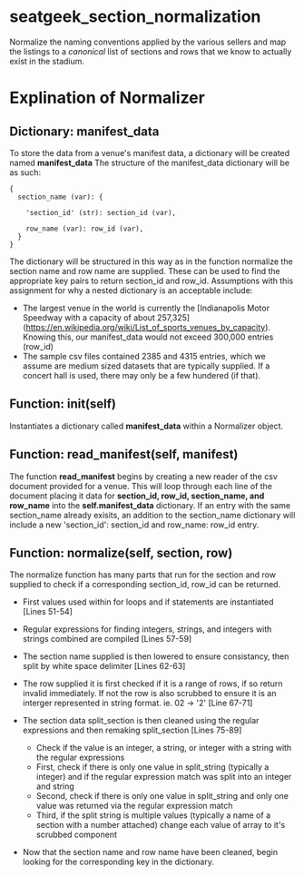 # seatgeek_section_normalization
Normalize the naming conventions applied by the various sellers and map the listings to a *canonical* list of sections and rows that we know to actually exist in the stadium.

# Explination of Normalizer

## Dictionary: manifest_data
To store the data from a venue's manifest data, a dictionary will be created named <b>manifest_data</b>
The structure of the manifest_data dictionary will be as such:

```
{
  section_name (var): {
  
    'section_id' (str): section_id (var),
    
    row_name (var): row_id (var), 
  }  
}
```
The dictionary will be structured in this way as in the function normalize the section name and row name are supplied. These can be used to find the appropriate key pairs to return section_id and row_id.
Assumptions with this assignment for why a nested dictionary is an acceptable include:
- The largest venue in the world is currently the [Indianapolis Motor Speedway with a capacity of about 257,325] (https://en.wikipedia.org/wiki/List_of_sports_venues_by_capacity). Knowing this, our manifest_data would not exceed 300,000 entries (row_id)
- The sample csv files contained 2385 and 4315 entries, which we assume are medium sized datasets that are typically supplied. If a concert hall is used, there may only be a few hundered (if that).

## Function: __init__(self)
Instantiates a dictionary called <b>manifest_data</b> within a Normalizer object.

## Function: read_manifest(self, manifest)
The function <b>read_manifest</b> begins by creating a new reader of the csv document provided for a venue. This will loop through each line of the document placing it data for <b>section_id, row_id, section_name, and row_name</b> into the <b>self.manifest_data</b> dictionary.
If an entry with the same section_name already exisits, an addition to the section_name dictionary will include a new 'section_id': section_id and row_name: row_id entry.

## Function: normalize(self, section, row)
The normalize function has many parts that run for the section and row supplied to check if a corresponding section_id, row_id can be returned.
- First values used within for loops and if statements are instantiated [Lines 51-54]
- Regular expressions for finding integers, strings, and integers with strings combined are compiled [Lines 57-59]
- The section name supplied is then lowered to ensure consistancy, then split by white space delimiter [Lines 62-63]
- The row supplied it is first checked if it is a range of rows, if so return invalid immediately. If not the row is also scrubbed to ensure it is an interger represented in string format. ie. 02 -> '2' [Line 67-71]
- The section data split_section is then cleaned using the regular expressions and then remaking split_section [Lines 75-89]

  - Check if the value is an integer, a string, or integer with a string with the regular expressions
  - First, check if there is only one value in split_string (typically a integer) and if the regular expression match was split into an integer and string
  - Second, check if there is only one value in split_string and only one value was returned via the regular expression match
  - Third, if the split string is multiple values (typically a name of a section with a number attached) change each value of array to it's scrubbed component

- Now that the section name and row name have been cleaned, begin looking for the corresponding key in the dictionary.

